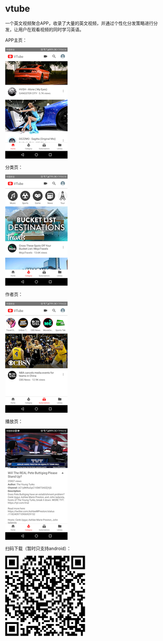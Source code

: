 # vtube

一个英文视频聚合APP，收录了大量的英文视频，并通过个性化分发策略进行分发，让用户在观看视频的同时学习英语。


APP主页：

![首页](https://github.com/yully06/vtube/blob/master/pic/Screenshot_20191029-161412.png)

分类页：

![分类页](https://github.com/yully06/vtube/blob/master/pic/Screenshot_20191029-161932.png)

作者页：

![作者页](https://github.com/yully06/vtube/blob/master/pic/Screenshot_20191029-162335.png)

播放页：

![播放页](https://github.com/yully06/vtube/blob/master/pic/Screenshot_20191029-161559.png)


扫码下载（暂时只支持android）：

![下载二维码](https://github.com/yully06/vtube/blob/master/pic/1573639824.png)
